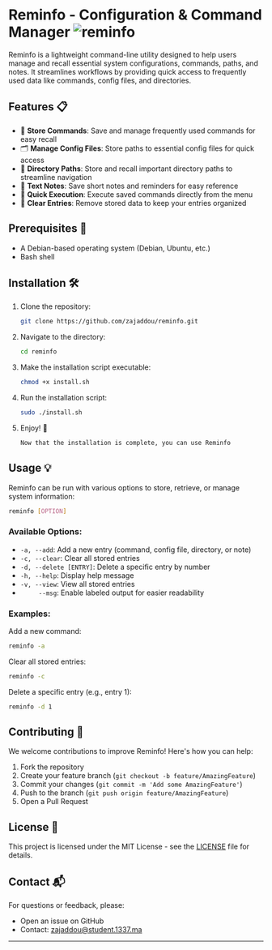 # Reminfo - Configuration & Command Manager ![reminfo](https://img.shields.io/badge/Reminfo-Tool-blue)

Reminfo is a lightweight command-line utility designed to help users manage and recall essential system configurations, commands, paths, and notes. It streamlines workflows by providing quick access to frequently used data like commands, config files, and directories.

## Features 📋

- 📂 **Store Commands**: Save and manage frequently used commands for easy recall
- 🗂️ **Manage Config Files**: Store paths to essential config files for quick access
- 💾 **Directory Paths**: Store and recall important directory paths to streamline navigation
- 📝 **Text Notes**: Save short notes and reminders for easy reference
- 🚀 **Quick Execution**: Execute saved commands directly from the menu
- 🧹 **Clear Entries**: Remove stored data to keep your entries organized

## Prerequisites 📝

- A Debian-based operating system (Debian, Ubuntu, etc.)
- Bash shell

## Installation 🛠️

1. Clone the repository:
   ```bash
   git clone https://github.com/zajaddou/reminfo.git
   ```

2. Navigate to the directory:
   ```bash
   cd reminfo
   ```

3. Make the installation script executable:
   ```bash
   chmod +x install.sh
   ```

4. Run the installation script:
   ```bash
   sudo ./install.sh
   ```

5. Enjoy! 🎉
   ```bash
   Now that the installation is complete, you can use Reminfo
   ```

## Usage 💡

Reminfo can be run with various options to store, retrieve, or manage system information:

```bash
reminfo [OPTION]
```

### Available Options:

- `-a, --add`: Add a new entry (command, config file, directory, or note)
- `-c, --clear`: Clear all stored entries
- `-d, --delete [ENTRY]`: Delete a specific entry by number
- `-h, --help`: Display help message
- `-v, --view`: View all stored entries
- `     --msg`: Enable labeled output for easier readability

### Examples:

Add a new command:
```bash
reminfo -a
```

Clear all stored entries:
```bash
reminfo -c
```

Delete a specific entry (e.g., entry 1):
```bash
reminfo -d 1
```

## Contributing 🤝

We welcome contributions to improve Reminfo! Here's how you can help:

1. Fork the repository
2. Create your feature branch (`git checkout -b feature/AmazingFeature`)
3. Commit your changes (`git commit -m 'Add some AmazingFeature'`)
4. Push to the branch (`git push origin feature/AmazingFeature`)
5. Open a Pull Request

## License 📝

This project is licensed under the MIT License - see the [LICENSE](LICENSE) file for details.

## Contact 📬

For questions or feedback, please:
- Open an issue on GitHub
- Contact: zajaddou@student.1337.ma

--- 
